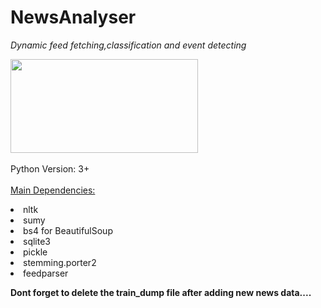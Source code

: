 # NewsAnalyser

<i>Dynamic feed fetching,classification and event detecting</i>




<img src = "http://www.datanami.com/wp-content/uploads/2015/03/creepy-blue-head.png" height=150 width = 300><br><br>
Python Version: 3+<br><br>
<u>Main Dependencies:</u><br><p>
  <li>nltk<br>
  <li>sumy<br>
  <li>bs4 for BeautifulSoup<br>
  <li>sqlite3<br>
  <li>pickle<br>
  <li>stemming.porter2<br>
  <li>feedparser<br></p>


<b> Dont forget to delete the train_dump file after adding new news data....</b>
  

  
  
